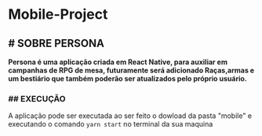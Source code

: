 # Mobile-Project

## # **SOBRE PERSONA**

**Persona é uma aplicação criada em React Native, para auxiliar em campanhas de RPG de mesa, futuramente será adicionado Raças,armas e um bestiário que também poderão ser atualizados pelo próprio usuário.**

### ## **EXECUÇÃO**

A aplicação pode ser executada ao ser feito o dowload da pasta "mobile" e executando o comando `yarn start` no terminal da sua maquina
